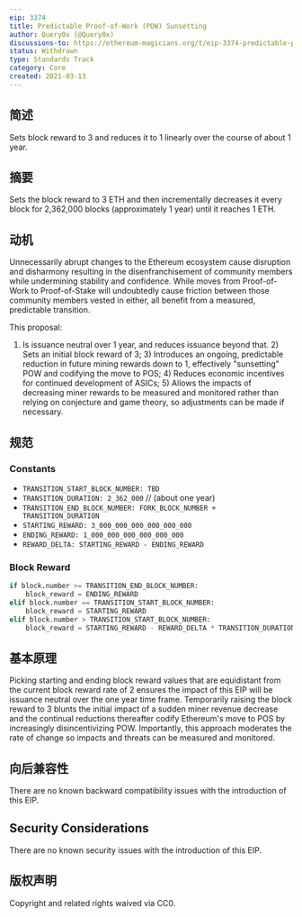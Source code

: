 ```yaml
---
eip: 3374
title: Predictable Proof-of-Work (POW) Sunsetting
author: Query0x (@Query0x)
discussions-to: https://ethereum-magicians.org/t/eip-3374-predictable-proof-of-work-sunsetting
status: Withdrawn
type: Standards Track
category: Core
created: 2021-03-13
---
```


## 简述
Sets block reward to 3 and reduces it to 1 linearly over the course of about 1 year.

## 摘要
Sets the block reward to 3 ETH and then incrementally decreases it every block for 2,362,000 blocks (approximately 1 year) until it reaches 1 ETH.

## 动机
Unnecessarily abrupt changes to the Ethereum ecosystem cause disruption and disharmony resulting in the disenfranchisement of community members while undermining stability and confidence.  While moves from Proof-of-Work to Proof-of-Stake will undoubtedly cause friction between those community members vested in either, all benefit from a measured, predictable transition.

This proposal:

1) Is issuance neutral over 1 year, and reduces issuance beyond that. 2) Sets an initial block reward of 3; 3) Introduces an ongoing, predictable reduction in future mining rewards down to 1, effectively "sunsetting" POW and codifying the move to POS; 4) Reduces economic incentives for continued development of ASICs; 5) Allows the impacts of decreasing miner rewards to be measured and monitored rather than relying on conjecture and game theory, so adjustments can be made if necessary.


## 规范
### Constants
* `TRANSITION_START_BLOCK_NUMBER: TBD`
* `TRANSITION_DURATION: 2_362_000` // (about one year)
* `TRANSITION_END_BLOCK_NUMBER: FORK_BLOCK_NUMBER + TRANSITION_DURATION`
* `STARTING_REWARD: 3_000_000_000_000_000_000`
* `ENDING_REWARD: 1_000_000_000_000_000_000`
* `REWARD_DELTA: STARTING_REWARD - ENDING_REWARD`
### Block Reward
```py
if block.number >= TRANSITION_END_BLOCK_NUMBER:
    block_reward = ENDING_REWARD
elif block.number == TRANSITION_START_BLOCK_NUMBER:
    block_reward = STARTING_REWARD
elif block.number > TRANSITION_START_BLOCK_NUMBER:
    block_reward = STARTING_REWARD - REWARD_DELTA * TRANSITION_DURATION / (block.number - TRANSITION_START_BLOCK_NUMBER)
```

## 基本原理
Picking starting and ending block reward values that are equidistant from the current block reward rate of 2 ensures the impact of this EIP will be issuance neutral over the one year time frame.  Temporarily raising the block reward to 3 blunts the initial impact of a sudden miner revenue decrease and the continual reductions thereafter codify Ethereum's move to POS by increasingly disincentivizing POW.  Importantly, this approach moderates the rate of change so impacts and threats can be measured and monitored.

## 向后兼容性
There are no known backward compatibility issues with the introduction of this EIP.

## Security Considerations
There are no known security issues with the introduction of this EIP.

## 版权声明
Copyright and related rights waived via CC0.

